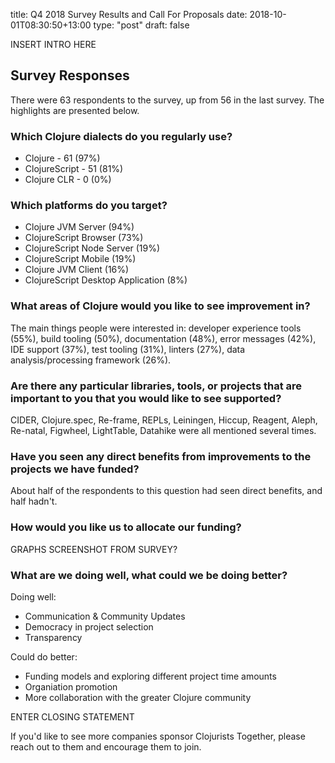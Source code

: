 title: Q4 2018 Survey Results and Call For Proposals
date: 2018-10-01T08:30:50+13:00
type: "post"
draft: false

INSERT INTRO HERE

## Survey Responses

There were 63 respondents to the survey, up from 56 in the last survey. The highlights are presented below.

### Which Clojure dialects do you regularly use?

- Clojure - 61 (97%)
- ClojureScript - 51 (81%)
- Clojure CLR - 0 (0%)

### Which platforms do you target?

- Clojure JVM Server (94%)
- ClojureScript Browser (73%)
- ClojureScript Node Server (19%)
- ClojureScript Mobile (19%)
- Clojure JVM Client (16%)
- ClojureScript Desktop Application (8%)

### What areas of Clojure would you like to see improvement in?

The main things people were interested in: developer experience tools (55%), build tooling (50%), documentation (48%), error messages (42%), IDE support (37%), test tooling (31%), linters (27%), data analysis/processing framework (26%). 

### Are there any particular libraries, tools, or projects that are important to you that you would like to see supported?

CIDER, Clojure.spec, Re-frame, REPLs, Leiningen, Hiccup, Reagent, Aleph, Re-natal, Figwheel, LightTable, Datahike were all mentioned several times.

### Have you seen any direct benefits from improvements to the projects we have funded?

About half of the respondents to this question had seen direct benefits, and half hadn't. 

### How would you like us to allocate our funding?

GRAPHS SCREENSHOT FROM SURVEY?

### What are we doing well, what could we be doing better?

Doing well:

* Communication & Community Updates
* Democracy in project selection
* Transparency


Could do better:

* Funding models and exploring different project time amounts
* Organiation promotion
* More collaboration with the greater Clojure community


ENTER CLOSING STATEMENT

If you'd like to see more companies sponsor Clojurists Together, please reach out to them and encourage them to join.
